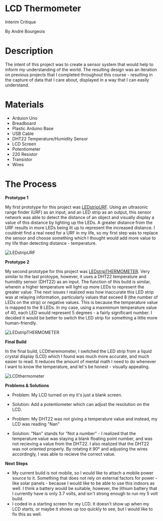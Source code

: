# LCD Thermometer
Interim Critique

By André Bourgeois

# Description
The intent of this project was to create a sensor system that would help to inform my understanding of the world. The resulting design was an iteration on previous projects
that I completed throughout this course - resulting in the capture of data that I care about, displayed in a way that I can easily understand.

# Materials
- Arduion Uno
- Breadboard
- Plastic Arduino Base
- USB Cable
- DHT22 Temperature/Humidity Sensor
- LCD Screen
- Potentiometer
- 220 Resistor
- Transistor
- Wires

# The Process
**Prototype 1**

My first prototype for this project was [LEDstripURF](https://github.com/andrelbourgeois/CASA0016/tree/master/LEDstripURF). Using an ultrasonic range finder (URF) as an input, and
an LED strip as an output, this sensor network was able to detect the distance of an object and visually display a value of this distance by lighting up the LEDs. A greater
distance from the URF results in more LEDs being lit up to represent the increased distance. I couldnèt find a real need for a URF in my life, so my first step was to replace
the sensor and choose something which I thought would add more value to my life than detecting distance - temperature.

![LEDstripURF](https://user-images.githubusercontent.com/33913141/144129281-4d4bb6da-3713-4bb9-be24-c0350a4b07c0.jpg)

**Prototype 2**

My second prototype for this project was [LEDstripTHERMOMETER](https://github.com/andrelbourgeois/CASA0016/tree/master/LEDstripTHERMOMETER). Very similar to the last protoype,
however, it uses a DHT22 temperature and humidity sensor (DHT22) as an input. The function of this build is similar, wherein a higher temperature will light up more LEDs to
represent the greater value. The next issues I realized was how inaccurate this LED strip was at relaying information, particularly values that exceed 8 (the number of LEDs
on the strip) or negative values. This is because the temperature value is mapped to the 8 LEDs. In my case, using a maxmimum temperature value of 40, each LED would represent
5 degrees - a fairly significant number. I decided it would be better to switch the LED strip for something a little more human-friendly.

![LEDstripTHERMOMETER](https://user-images.githubusercontent.com/33913141/144129314-a341689a-9762-4c7f-a57e-eb049f3dec82.jpg)


**Final Build**

In the final build, LCDtheremometer, I switched the LED strip from a liquid crystal display (LCD) which I found was much more accurate, and much easier to read. It reduces the amount of mental math I need to do whenever I want to know the temperature, and let's be honest - visually appealing.

![LCDthermometer](https://user-images.githubusercontent.com/33913141/144129329-fab20756-0b29-436e-a109-5b38f9693be5.jpg)

**Problems & Solutions**

- Problem: My LCD turned on my it's just a blank screen.
- Solution: Add a potentiometer which can adjust the resolution on the LCD.

- Problem: My DHT22 was not giving a temperature value and instead, my LCD was reading "Nan"
- Solution: "Nan" stands for "Not a number" - I realized that the temperature value was staying a blank floating point number, and was not recieving a value from the DHT22.
I also realized that the DHT22 was not oriented properly. By rotating it 90° and adjusting the wires accordingly, I was able to recieve the correct value.

**Next Steps**

- My current build is not mobile, so I would like to attach a mobile power source to it. Something that does not rely on external factors for power - like solar panels - 
because I would like to be able to use this indoors as well. I think a battery would be suitable, however, the lithium battery that I currently have is only 3.7 volts,
and isn't strong enough to run my 5 volt build.
- I coded in a starting screen for my LCD. It doesn't show up when my LCD starts, or maybe it shows up too quickly to see, but I would like to fix this as well.

